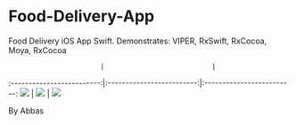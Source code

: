 # Food-Delivery-App
Food Delivery iOS App Swift. Demonstrates: VIPER, RxSwift, RxCocoa, Moya, RxCocoa

                           |                           |                           
:-------------------------:|:-------------------------:|:-------------------------:
![](images/src01.png)      |  ![](images/src02.png)    |    ![](images/src03.png)

By Abbas
